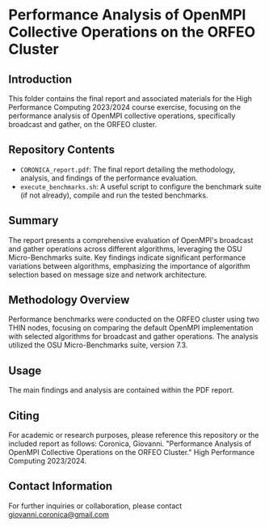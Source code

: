 # Performance Analysis of OpenMPI Collective Operations on the ORFEO Cluster

## Introduction
This folder contains the final report and associated materials for the High Performance Computing 2023/2024 course exercise, focusing on the performance analysis of OpenMPI collective operations, specifically broadcast and gather, on the ORFEO cluster.

## Repository Contents
- `CORONICA_report.pdf`: The final report detailing the methodology, analysis, and findings of the performance evaluation.
- `execute_benchmarks.sh`: A useful script to configure the benchmark suite (if not already), compile and run the tested benchmarks.

## Summary
The report presents a comprehensive evaluation of OpenMPI's broadcast and gather operations across different algorithms, leveraging the OSU Micro-Benchmarks suite. Key findings indicate significant performance variations between algorithms, emphasizing the importance of algorithm selection based on message size and network architecture.

## Methodology Overview
Performance benchmarks were conducted on the ORFEO cluster using two THIN nodes, focusing on comparing the default OpenMPI implementation with selected algorithms for broadcast and gather operations. The analysis utilized the OSU Micro-Benchmarks suite, version 7.3.

## Usage
The main findings and analysis are contained within the PDF report.

## Citing
For academic or research purposes, please reference this repository or the included report as follows: Coronica, Giovanni. "Performance Analysis of OpenMPI Collective Operations on the ORFEO Cluster." High Performance Computing 2023/2024.

## Contact Information
For further inquiries or collaboration, please contact giovanni.coronica@gmail.com
